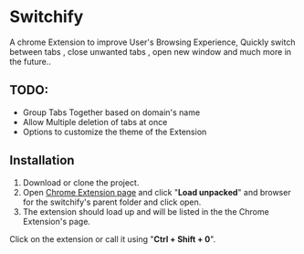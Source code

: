 # Switchify
A chrome Extension to improve User's Browsing Experience, Quickly switch between tabs , close unwanted tabs , open new window and much more in the future..

## TODO:

 - Group Tabs Together based on domain's name
 - Allow Multiple deletion of tabs at once
 - Options to customize the theme of the Extension

## Installation

 1. Download or clone the project.
 2. Open [Chrome Extension page](chrome://extensions/)  and click "**Load unpacked**" and browser for the switchify's parent folder and click open.
 3. The extension should load up and will be listed in the the Chrome Extension's page.

Click on the extension or call it using "**Ctrl + Shift + 0**".
